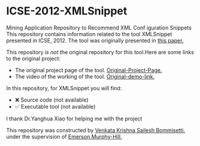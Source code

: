 # ICSE-2012-XMLSnippet
Mining Application Repository to Recommend XML Conf iguration Snippets 
This repository contains information related to the tool XMLSnippet presented in ICSE, 2012.
The tool was originally presented in <a href="http://dl.acm.org.prox.lib.ncsu.edu/citation.cfm?id=2337223.2337448&coll=DL&dl=GUIDE&CFID=722556246&CFTOKEN=87998291">this paper.</a>

This repository _is not_ the original repository for this tool.Here are some links to the original project:
* The original project page of the tool.
<a href="http://gdm.fudan.edu.cn/GDMWiki/Wiki.jsp?page=XMLSnippet%20Downloads">Original-Project-Page.</a>
* The video of the working of the tool. 
<a href="http://gdm.fudan.edu.cn/GDMWiki/attach/XMLSnippet/XMLSnippetDemo.wmv">Original-demo-link.</a>


In this repository, for XMLSnippet you will find:
* :x: Source code (not available)
* :white_check_mark: Executable tool (not available)

I thank Dr.Yanghua Xiao for helping me with the project

This repository was constructed by <a href="https://github.com/saileshbvk">Venkata Krishna Sailesh Bommisetti.</a> under the supervision of <a href="https://github.com/CaptainEmerson">Emerson Murphy-Hill.</a>
